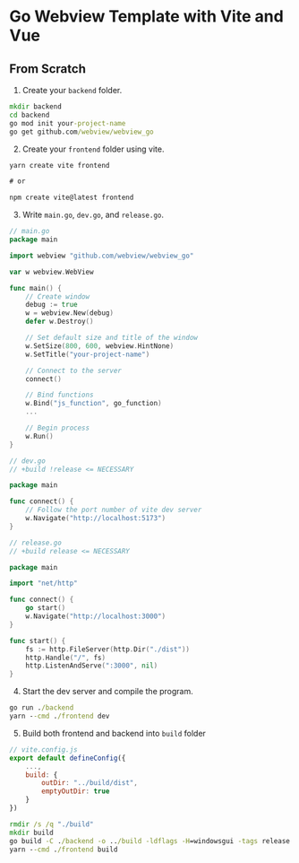# Go Webview Template with Vite and Vue

## From Scratch

1. Create your `backend` folder.

```cmd
mkdir backend
cd backend
go mod init your-project-name
go get github.com/webview/webview_go
```

2. Create your `frontend` folder using vite.

```cmd
yarn create vite frontend

# or

npm create vite@latest frontend
```

3. Write `main.go`, `dev.go`, and `release.go`.

```go
// main.go
package main

import webview "github.com/webview/webview_go"

var w webview.WebView

func main() {
    // Create window
    debug := true
    w = webview.New(debug)
    defer w.Destroy()

    // Set default size and title of the window
    w.SetSize(800, 600, webview.HintNone)
    w.SetTitle("your-project-name")

    // Connect to the server
    connect()

    // Bind functions
    w.Bind("js_function", go_function)
    ...

    // Begin process
    w.Run()
}
```

```go
// dev.go
// +build !release <= NECESSARY

package main

func connect() {
    // Follow the port number of vite dev server
    w.Navigate("http://localhost:5173")
}
```

```go
// release.go
// +build release <= NECESSARY

package main

import "net/http"

func connect() {
    go start()
    w.Navigate("http://localhost:3000")
}

func start() {
    fs := http.FileServer(http.Dir("./dist"))
    http.Handle("/", fs)
    http.ListenAndServe(":3000", nil)
}
```

4. Start the dev server and compile the program.

```cmd
go run ./backend
yarn --cmd ./frontend dev
```

5. Build both frontend and backend into `build` folder

```js
// vite.config.js
export default defineConfig({
    ...,
    build: {
        outDir: "../build/dist",
        emptyOutDir: true
    }
})
```

```cmd
rmdir /s /q "./build"
mkdir build
go build -C ./backend -o ../build -ldflags -H=windowsgui -tags release
yarn --cmd ./frontend build
```
